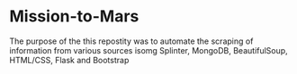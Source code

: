 # Mission-to-Mars

The purpose of the this repostity was to automate the scraping of information from various sources isomg Splinter, MongoDB, BeautifulSoup, HTML/CSS, Flask and Bootstrap